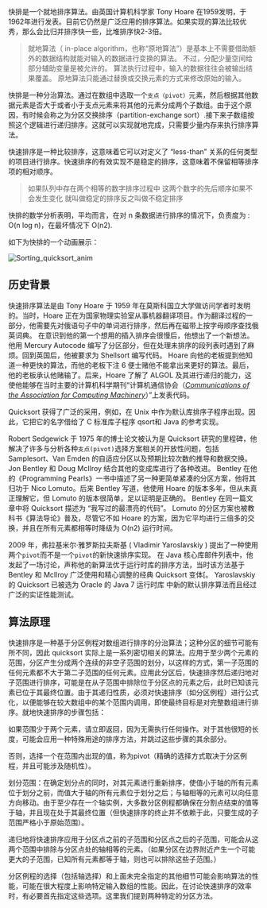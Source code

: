 快排是一个就地排序算法。由英国计算机科学家 Tony Hoare 在1959发明，于1962年进行发表。目前它仍然是广泛应用的排序算法。如果实现的算法比较优秀，那么会比归并排序快一些，比堆排序快2-3倍。

> 就地算法（ in-place algorithm，也称“原地算法”）是基本上不需要借助额外的数据结构就能对输入的数据进行变换的算法。 不过，分配少量空间给部分辅助变量是被允许的。 算法执行过程中，输入的数据往往会被输出结果覆盖。 原地算法只能通过替换或交换元素的方式来修改原始的输入。

快排是一种分治算法。通过在数组中选取一个`支点（pivot）`元素，然后根据其他数据元素是否大于或者小于支点元素来将其他的元素分成两个子数组。由于这个原因，有时候会称之为分区交换排序（partition-exchange sort）.接下来子数组按照这个逻辑进行递归排序。这就可以实现就地完成，只需要少量内存来执行排序算法。

快速排序是一种比较排序，这意味着它可以对定义了 “less-than” 关系的任何类型的项目进行排序。快速排序的有效实现不是稳定的排序，这意味着不保留相等排序项的相对顺序。

> 如果队列中存在两个相等的数字排序过程中 这两个数字的先后顺序如果不会发生变化 就叫做稳定的排序反之叫做不稳定排序

快排的数学分析表明，平均而言，在对 n 条数据进行排序的情况下，负责度为 : O(n log n)，在最坏情况下 O(n2).

如下为快排的一个动画展示：

![Sorting_quicksort_anim](C:\Users\lixiaobao14\IdeaProjects\AlgorithmicAndDataStructure\doc\image\Sorting_quicksort_anim.gif)

## 历史背景

快速排序算法是由 Tony Hoare 于 1959 年在莫斯科国立大学做访问学者时发明的。当时，Hoare 正在为国家物理实验室从事机器翻译项目。作为翻译过程的一部分，他需要先对俄语句子中的单词进行排序，然后再在磁带上按字母顺序查找俄英词典。 在意识到他的第一个想用的插入排序会很慢后，他想出了一个新想法。他用 Mercury Autocode 编写了分区部分，但在处理未排序的段列表时遇到了麻烦。回到英国后，他被要求为 Shellsort 编写代码。 Hoare 向他的老板提到他知道一种更快的算法，而他的老板下注 6 便士赌他不能拿出来更好的算法。最后，他的老板承认他赌输了。后来，Hoare 了解了 ALGOL 及其进行递归的能力，这使他能够在当时主要的计算机科学期刊“计算机通信协会（*[Communications of the Association for Computing Machinery](https://en.wikipedia.org/wiki/Communications_of_the_ACM)*）”上发表代码。

Quicksort 获得了广泛的采用，例如，在 Unix 中作为默认库排序子程序出现。因此，它把它的名字借给了 C 标准库子程序 qsort和 Java 的参考实现。

Robert Sedgewick 于 1975 年的博士论文被认为是 Quicksort 研究的里程碑，他解决了许多与分析各种`支点(pivot)`选择方案相关的开放性问题，包括 Samplesort、Van Emden 的自适应分区以及预期比较次数的推导和数据交换。 Jon Bentley 和 Doug McIlroy 结合其他的变成库进行了各种改进。 Bentley 在他的《Programming Pearls》一书中描述了另一种更简单紧凑的分区方案，他将其归功于 Nico Lomuto。后来 Bentley 写道，他使用 Hoare 的版本多年，但从未真正理解它，但 Lomuto 的版本很简单，足以证明是正确的。 Bentley 在同一篇文章中将 Quicksort 描述为 “我写过的最漂亮的代码”。 Lomuto  的分区方案也被教科书《算法导论》普及，尽管它不如 Hoare 的方案，因为它平均进行三倍多的交换，并且在所有元素都相等时降级为 O(n2) 运行时间。

2009 年，弗拉基米尔·雅罗斯拉夫斯基  ( Vladimir Yaroslavskiy )  提出了一种使用两个`pivot`而不是一个`pivot`的新快速排序实现。 在 Java 核心库邮件列表中，他发起了一场讨论，声称他的新算法优于运行时库的排序方法，当时该方法基于 Bentley 和 McIlroy 广泛使用和精心调整的经典 Quicksort 变体[。 Yaroslavskiy 的 Quicksort 已被选为 Oracle 的 Java 7 运行时库 中新的默认排序算法而且经过广泛的实证性能测试。

## 算法原理

快速排序是一种基于分区例程对数组进行排序的分治算法；这种分区的细节可能有所不同，因此 quicksort 实际上是一系列密切相关的算法。应用于至少两个元素的范围，分区产生分成两个连续的非空子范围的划分，以这样的方式，第一子范围的任何元素都不大于第二子范围的任何元素。应用此分区后，快速排序然后递归地对子范围进行排序，可能是在从子范围中排除位于分区点的元素之后，此时已知该元素已位于其最终位置。由于其递归性质，必须对快速排序（如分区例程）进行公式化，以便能够在较大数组中的某个范围内调用，即使最终目标是对完整数组进行排序。就地快速排序的步骤包括：

如果范围少于两个元素，请立即返回，因为无需执行任何操作。对于其他很短的长度，可能会应用一种特殊用途的排序方法，并跳过这些步骤的其余部分。

否则，选择一个在范围内出现的值，称为pivot（精确的选择方式取决于分区例程，并且可能涉及随机性）。

划分范围：在确定划分点的同时，对其元素进行重新排序，使值小于轴的所有元素位于划分之前，而值大于轴的所有元素位于划分之后；与轴相等的元素可以向任意方向移动。由于至少存在一个轴实例，大多数分区例程都确保在分割点结束的值等于轴，并且现在处于其最终位置（但快速排序的终止并不依赖于此，只要生成的子范围严格小于原始范围）。

递归地将快速排序应用于分区点之前的子范围和分区点之后的子范围，可能会从这两个范围中排除与分区点处的轴相等的元素。（如果分区在边界附近产生一个可能更大的子范围，已知所有元素都等于轴，则也可以排除这些子范围。）

分区例程的选择（包括轴选择）和上面未完全指定的其他细节可能会影响算法的性能，可能在很大程度上影响特定输入数组的性能。因此，在讨论快速排序的效率时，有必要首先指定这些选项。这里我们提到两种特定的分区方法。

